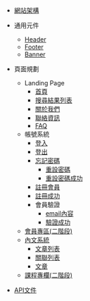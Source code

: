 * [網站架構](Pages/structure.md)

* 通用元件
  * [Header](Pages/components/header.md)
  * [Footer](Pages/components/footer.md)
  * [Banner](Pages/components/banner.md)

* 頁面規劃
  * Landing Page
    * [首頁](Pages/layout/homepage/default.md)
    * [搜尋結果列表](Pages/layout/homepage/searchresult.md)
    * [關於我們](Pages/layout/homepage/aboutus.md)
    * [聯絡資訊](Pages/layout/homepage/contactus.md)
    * [FAQ](Pages/layout/homepage/faq.md)
  * 帳號系統
    * [登入](Pages/layout/account/login.md)
    * [登出](Pages/layout/account/logout.md)
    * [忘記密碼](Pages/layout/account/forgetpw.md)
      * [重設密碼](Pages/layout/account/resetpw.md)
      * [重設密碼成功](Pages/layout/account/resetsuccess.md)
    * [註冊會員](Pages/layout/account/signup.md)
    * [註冊成功](Pages/layout/account/signup-success.md)
    * 會員驗證
      * [email內容](Pages/layout/account/vertifyemail.md)
      * [驗證成功](Pages/layout/account/vertifysuccess.md)
  * [會員專區(二階段)](Pages/layout/mamber/mamberarea.md)
    <!-- * [會員資料](Pages/layout/mamber/mamberinfo.md)
    * [會員類型說明](Pages/layout/mamber/mambertype.md) -->
  * [內文系統](Pages/layout/content/article-system.md)
    * [文章列表](Pages/layout/content/article-list.md)
    * [關聯列表](Pages/layout/content/related-article.md)
    * [文章](Pages/layout/content/article.md)
  * [課程專欄(二階段)](Pages/layout/course/course-system.md)
    <!-- * [課程列表](Pages/layout/course/course-list.md)
    * [課程資訊](Pages/layout/course/course-info.md)
    * [關看課程](Pages/layout/course/watch-course.md)
    * [講師列表](Pages/layout/course/mentor-list.md)
    * [講師資訊](Pages/layout/course/mentor-info.md) -->

* [API文件](Pages/api.md)
